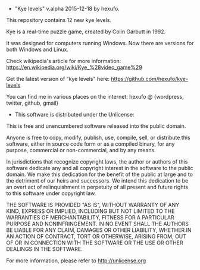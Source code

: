 - "Kye levels" v.alpha 2015-12-18 by hexufo.

This repository contains 12 new kye levels.

Kye is a real-time puzzle game, created by Colin Garbutt in 1992.

It was designed for computers running Windows.
Now there are versions for both Windows and Linux.

Check wikipedia's article for more information:
https://en.wikipedia.org/wiki/Kye_%28video_game%29

Get the latest version of "kye levels" here:
https://github.com/hexufo/kye-levels

You can find me in various places on the internet:
hexufo @ {wordpress, twitter, github, gmail}

- This software is distributed under the Unlicense:

This is free and unencumbered software released into the public domain.

Anyone is free to copy, modify, publish, use, compile, sell, or
distribute this software, either in source code form or as a compiled
binary, for any purpose, commercial or non-commercial, and by any
means.

In jurisdictions that recognize copyright laws, the author or authors
of this software dedicate any and all copyright interest in the
software to the public domain. We make this dedication for the benefit
of the public at large and to the detriment of our heirs and
successors. We intend this dedication to be an overt act of
relinquishment in perpetuity of all present and future rights to this
software under copyright law.

THE SOFTWARE IS PROVIDED "AS IS", WITHOUT WARRANTY OF ANY KIND,
EXPRESS OR IMPLIED, INCLUDING BUT NOT LIMITED TO THE WARRANTIES OF
MERCHANTABILITY, FITNESS FOR A PARTICULAR PURPOSE AND NONINFRINGEMENT.
IN NO EVENT SHALL THE AUTHORS BE LIABLE FOR ANY CLAIM, DAMAGES OR
OTHER LIABILITY, WHETHER IN AN ACTION OF CONTRACT, TORT OR OTHERWISE,
ARISING FROM, OUT OF OR IN CONNECTION WITH THE SOFTWARE OR THE USE OR
OTHER DEALINGS IN THE SOFTWARE.

For more information, please refer to <http://unlicense.org>


